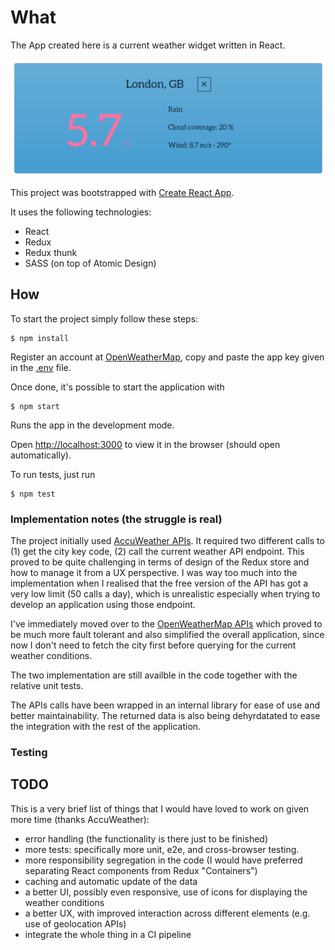 # What

The App created here is a current weather widget written in React.

![Screenshot](./Screenshot.png)

This project was bootstrapped with [Create React App](https://github.com/facebook/create-react-app).

It uses the following technologies:

- React
- Redux
- Redux thunk
- SASS (on top of Atomic Design)

## How

To start the project simply follow these steps:

    $ npm install

Register an account at [OpenWeatherMap](https://home.openweathermap.org/), copy and paste the app key given in the [.env](.env) file.

Once done, it's possible to start the application with

    $ npm start

Runs the app in the development mode.

Open [http://localhost:3000](http://localhost:3000) to view it in the browser (should open automatically).

To run tests, just run

    $ npm test

### Implementation notes (the struggle is real)

The project initially used [AccuWeather APIs](https://developer.accuweather.com/). It required two different calls to (1) get the city key code, (2) call the current weather API endpoint. This proved to be quite challenging in terms of design of the Redux store and how to manage it from a UX perspective. I was way too much into the implementation when I realised that the free version of the API has got a very low limit (50 calls a day), which is unrealistic especially when trying to develop an application using those endpoint.

I've immediately moved over to the [OpenWeatherMap APIs](https://openweathermap.org) which proved to be much more fault tolerant and also simplified the overall application, since now I don't need to fetch the city first before querying for the current weather conditions.

The two implementation are still availble in the code together with the relative unit tests.

The APIs calls have been wrapped in an internal library for ease of use and better maintainability. The returned data is also being dehyrdatated to ease the integration with the rest of the application.

### Testing

## TODO

This is a very brief list of things that I would have loved to work on given more time (thanks AccuWeather):

- error handling (the functionality is there just to be finished)
- more tests: specifically more unit, e2e, and cross-browser testing.
- more responsibility segregation in the code (I would have preferred separating React components from Redux "Containers")
- caching and automatic update of the data
- a better UI, possibly even responsive, use of icons for displaying the weather conditions
- a better UX, with improved interaction across different elements (e.g. use of geolocation APIs)
- integrate the whole thing in a CI pipeline
